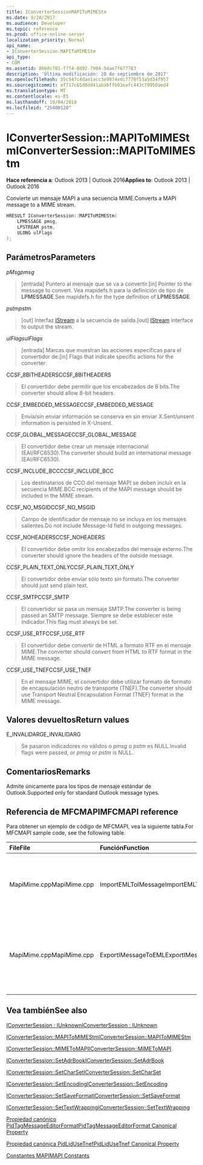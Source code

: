 ```yaml
---
title: IConverterSessionMAPIToMIMEStm
ms.date: 9/20/2017
ms.audience: Developer
ms.topic: reference
ms.prod: office-online-server
localization_priority: Normal
api_name:
- IConverterSession.MAPIToMIMEStm
api_type:
- COM
ms.assetid: 8660c701-f7f4-8d92-7984-5dae7f677783
description: 'Última modificación: 20 de septiembre de 2017'
ms.openlocfilehash: 55c547c4dae1acc3e9874edc7778f53a5d34f957
ms.sourcegitcommit: ef717c65d8dd41ababffb01eafc443c79950aed4
ms.translationtype: MT
ms.contentlocale: es-ES
ms.lasthandoff: 10/04/2018
ms.locfileid: "25400120"
---
```

# <a name="iconvertersessionmapitomimestm"></a><span data-ttu-id="9a971-103">IConverterSession::MAPIToMIMEStm</span><span class="sxs-lookup"><span data-stu-id="9a971-103">IConverterSession::MAPIToMIMEStm</span></span>
 
  
<span data-ttu-id="9a971-104">**Hace referencia a**: Outlook 2013 | Outlook 2016</span><span class="sxs-lookup"><span data-stu-id="9a971-104">**Applies to**: Outlook 2013 | Outlook 2016</span></span> 
  
<span data-ttu-id="9a971-105">Convierte un mensaje MAPI a una secuencia MIME.</span><span class="sxs-lookup"><span data-stu-id="9a971-105">Converts a MAPI message to a MIME stream.</span></span>
  
```cpp
HRESULT IConverterSession::MAPIToMIMEStm( 
    LPMESSAGE pmsg, 
    LPSTREAM pstm, 
    ULONG ulFlags 
);
```

## <a name="parameters"></a><span data-ttu-id="9a971-106">Parámetros</span><span class="sxs-lookup"><span data-stu-id="9a971-106">Parameters</span></span>

 <span data-ttu-id="9a971-107">_pMsg_</span><span class="sxs-lookup"><span data-stu-id="9a971-107">_pmsg_</span></span>
  
> <span data-ttu-id="9a971-108">[entrada] Puntero al mensaje que se va a convertir.</span><span class="sxs-lookup"><span data-stu-id="9a971-108">[in] Pointer to the message to convert.</span></span> <span data-ttu-id="9a971-109">Vea mapidefs.h para la definición de tipo de **LPMESSAGE**.</span><span class="sxs-lookup"><span data-stu-id="9a971-109">See mapidefs.h for the type definition of **LPMESSAGE**.</span></span>
    
 <span data-ttu-id="9a971-110">_pstm_</span><span class="sxs-lookup"><span data-stu-id="9a971-110">_pstm_</span></span>
  
> <span data-ttu-id="9a971-111">[out] Interfaz [IStream](https://msdn.microsoft.com/library/aa380034%28VS.85%29.aspx) a la secuencia de salida.</span><span class="sxs-lookup"><span data-stu-id="9a971-111">[out] [IStream](https://msdn.microsoft.com/library/aa380034%28VS.85%29.aspx) interface to output the stream.</span></span> 
    
 <span data-ttu-id="9a971-112">_ulFlags_</span><span class="sxs-lookup"><span data-stu-id="9a971-112">_ulFlags_</span></span>
  
>  <span data-ttu-id="9a971-113">[entrada] Marcas que muestran las acciones específicas para el convertidor de:</span><span class="sxs-lookup"><span data-stu-id="9a971-113">[in] Flags that indicate specific actions for the converter:</span></span> 
    
<span data-ttu-id="9a971-114">CCSF_8BITHEADERS</span><span class="sxs-lookup"><span data-stu-id="9a971-114">CCSF_8BITHEADERS</span></span>
  
> <span data-ttu-id="9a971-115">El convertidor debe permitir que los encabezados de 8 bits.</span><span class="sxs-lookup"><span data-stu-id="9a971-115">The converter should allow 8-bit headers.</span></span>
    
<span data-ttu-id="9a971-116">CCSF_EMBEDDED_MESSAGE</span><span class="sxs-lookup"><span data-stu-id="9a971-116">CCSF_EMBEDDED_MESSAGE</span></span>
  
> <span data-ttu-id="9a971-117">Envía/sin enviar información se conserva en sin enviar X.</span><span class="sxs-lookup"><span data-stu-id="9a971-117">Sent/unsent information is persisted in X-Unsent.</span></span>
    
<span data-ttu-id="9a971-118">CCSF_GLOBAL_MESSAGE</span><span class="sxs-lookup"><span data-stu-id="9a971-118">CCSF_GLOBAL_MESSAGE</span></span>
  
> <span data-ttu-id="9a971-119">El convertidor debe crear un mensaje internacional (EAI/RFC6530).</span><span class="sxs-lookup"><span data-stu-id="9a971-119">The converter should build an international message (EAI/RFC6530).</span></span>
    
<span data-ttu-id="9a971-120">CCSF_INCLUDE_BCC</span><span class="sxs-lookup"><span data-stu-id="9a971-120">CCSF_INCLUDE_BCC</span></span>
  
> <span data-ttu-id="9a971-121">Los destinatarios de CCO del mensaje MAPI se deben incluir en la secuencia MIME.</span><span class="sxs-lookup"><span data-stu-id="9a971-121">BCC recipients of the MAPI message should be included in the MIME stream.</span></span>
    
<span data-ttu-id="9a971-122">CCSF_NO_MSGID</span><span class="sxs-lookup"><span data-stu-id="9a971-122">CCSF_NO_MSGID</span></span>
  
> <span data-ttu-id="9a971-123">Campo de identificador de mensaje no se incluya en los mensajes salientes.</span><span class="sxs-lookup"><span data-stu-id="9a971-123">Do not include Message-Id field in outgoing messages.</span></span>
    
<span data-ttu-id="9a971-124">CCSF_NOHEADERS</span><span class="sxs-lookup"><span data-stu-id="9a971-124">CCSF_NOHEADERS</span></span>
  
> <span data-ttu-id="9a971-125">El convertidor debe omitir los encabezados del mensaje externo.</span><span class="sxs-lookup"><span data-stu-id="9a971-125">The converter should ignore the headers of the outside message.</span></span>
    
<span data-ttu-id="9a971-126">CCSF_PLAIN_TEXT_ONLY</span><span class="sxs-lookup"><span data-stu-id="9a971-126">CCSF_PLAIN_TEXT_ONLY</span></span>
  
> <span data-ttu-id="9a971-127">El convertidor debe enviar sólo texto sin formato.</span><span class="sxs-lookup"><span data-stu-id="9a971-127">The converter should just send plain text.</span></span>
    
<span data-ttu-id="9a971-128">CCSF_SMTP</span><span class="sxs-lookup"><span data-stu-id="9a971-128">CCSF_SMTP</span></span>
  
> <span data-ttu-id="9a971-129">El convertidor se pasa un mensaje SMTP.</span><span class="sxs-lookup"><span data-stu-id="9a971-129">The converter is being passed an SMTP message.</span></span> <span data-ttu-id="9a971-130">Siempre se debe establecer este indicador.</span><span class="sxs-lookup"><span data-stu-id="9a971-130">This flag must always be set.</span></span>
    
<span data-ttu-id="9a971-131">CCSF_USE_RTF</span><span class="sxs-lookup"><span data-stu-id="9a971-131">CCSF_USE_RTF</span></span>
  
> <span data-ttu-id="9a971-132">El convertidor debe convertir de HTML a formato RTF en el mensaje MIME.</span><span class="sxs-lookup"><span data-stu-id="9a971-132">The converter should convert from HTML to RTF format in the MIME message.</span></span>
    
<span data-ttu-id="9a971-133">CCSF_USE_TNEF</span><span class="sxs-lookup"><span data-stu-id="9a971-133">CCSF_USE_TNEF</span></span>
  
> <span data-ttu-id="9a971-134">En el mensaje MIME, el convertidor debe utilizar formato de formato de encapsulación neutro de transporte (TNEF).</span><span class="sxs-lookup"><span data-stu-id="9a971-134">The converter should use Transport Neutral Encapsulation Format (TNEF) format in the MIME message.</span></span>
    
## <a name="return-values"></a><span data-ttu-id="9a971-135">Valores devueltos</span><span class="sxs-lookup"><span data-stu-id="9a971-135">Return values</span></span>

<span data-ttu-id="9a971-136">E_INVALIDARG</span><span class="sxs-lookup"><span data-stu-id="9a971-136">E_INVALIDARG</span></span>
  
> <span data-ttu-id="9a971-137">Se pasaron indicadores no válidos o *pmsg* o *pstm* es NULL.</span><span class="sxs-lookup"><span data-stu-id="9a971-137">Invalid flags were passed, or  *pmsg*  or  *pstm*  is NULL.</span></span> 
    
## <a name="remarks"></a><span data-ttu-id="9a971-138">Comentarios</span><span class="sxs-lookup"><span data-stu-id="9a971-138">Remarks</span></span>

<span data-ttu-id="9a971-139">Admite únicamente para los tipos de mensaje estándar de Outlook.</span><span class="sxs-lookup"><span data-stu-id="9a971-139">Supported only for standard Outlook message types.</span></span>
  
## <a name="mfcmapi-reference"></a><span data-ttu-id="9a971-140">Referencia de MFCMAPI</span><span class="sxs-lookup"><span data-stu-id="9a971-140">MFCMAPI reference</span></span>

<span data-ttu-id="9a971-141">Para obtener un ejemplo de código de MFCMAPI, vea la siguiente tabla.</span><span class="sxs-lookup"><span data-stu-id="9a971-141">For MFCMAPI sample code, see the following table.</span></span>
  
|<span data-ttu-id="9a971-142">**File**</span><span class="sxs-lookup"><span data-stu-id="9a971-142">**File**</span></span>|<span data-ttu-id="9a971-143">**Función**</span><span class="sxs-lookup"><span data-stu-id="9a971-143">**Function**</span></span>|<span data-ttu-id="9a971-144">**Comentario**</span><span class="sxs-lookup"><span data-stu-id="9a971-144">**Comment**</span></span>|
|:-----|:-----|:-----|
|<span data-ttu-id="9a971-145">MapiMime.cpp</span><span class="sxs-lookup"><span data-stu-id="9a971-145">MapiMime.cpp</span></span>  <br/> |<span data-ttu-id="9a971-146">ImportEMLToIMessage</span><span class="sxs-lookup"><span data-stu-id="9a971-146">ImportEMLToIMessage</span></span>  <br/> |<span data-ttu-id="9a971-147">MFCMAPI utiliza MimeToMAPI para convertir un archivo EML en un mensaje MAPI.</span><span class="sxs-lookup"><span data-stu-id="9a971-147">MFCMAPI uses MimeToMAPI to convert an EML file to a MAPI message.</span></span>  <br/> |
|<span data-ttu-id="9a971-148">MapiMime.cpp</span><span class="sxs-lookup"><span data-stu-id="9a971-148">MapiMime.cpp</span></span>  <br/> |<span data-ttu-id="9a971-149">ExportIMessageToEML</span><span class="sxs-lookup"><span data-stu-id="9a971-149">ExportIMessageToEML</span></span>  <br/> |<span data-ttu-id="9a971-150">MFCMAPI utiliza MAPIToMIMEStm para convertir un mensaje MAPI en un archivo EML.</span><span class="sxs-lookup"><span data-stu-id="9a971-150">MFCMAPI uses MAPIToMIMEStm to convert a MAPI message to an EML file.</span></span>  <br/> |
   
## <a name="see-also"></a><span data-ttu-id="9a971-151">Vea también</span><span class="sxs-lookup"><span data-stu-id="9a971-151">See also</span></span>



[<span data-ttu-id="9a971-152">IConverterSession : IUnknown</span><span class="sxs-lookup"><span data-stu-id="9a971-152">IConverterSession : IUnknown</span></span>](iconvertersessioniunknown.md)
  
[<span data-ttu-id="9a971-153">IConverterSession::MAPIToMIMEStm</span><span class="sxs-lookup"><span data-stu-id="9a971-153">IConverterSession::MAPIToMIMEStm</span></span>](iconvertersession-mapitomimestm.md)
  
[<span data-ttu-id="9a971-154">IConverterSession::MIMEToMAPI</span><span class="sxs-lookup"><span data-stu-id="9a971-154">IConverterSession::MIMEToMAPI</span></span>](iconvertersession-mimetomapi.md)
  
[<span data-ttu-id="9a971-155">IConverterSession::SetAdrBook</span><span class="sxs-lookup"><span data-stu-id="9a971-155">IConverterSession::SetAdrBook</span></span>](iconvertersession-setadrbook.md)
  
[<span data-ttu-id="9a971-156">IConverterSession::SetCharSet</span><span class="sxs-lookup"><span data-stu-id="9a971-156">IConverterSession::SetCharSet</span></span>](iconvertersession-setcharset.md)
  
[<span data-ttu-id="9a971-157">IConverterSession::SetEncoding</span><span class="sxs-lookup"><span data-stu-id="9a971-157">IConverterSession::SetEncoding</span></span>](iconvertersession-setencoding.md)
  
[<span data-ttu-id="9a971-158">IConverterSession::SetSaveFormat</span><span class="sxs-lookup"><span data-stu-id="9a971-158">IConverterSession::SetSaveFormat</span></span>](iconvertersession-setsaveformat.md)
  
[<span data-ttu-id="9a971-159">IConverterSession::SetTextWrapping</span><span class="sxs-lookup"><span data-stu-id="9a971-159">IConverterSession::SetTextWrapping</span></span>](iconvertersession-settextwrapping.md)
  
[<span data-ttu-id="9a971-160">Propiedad canónico PidTagMessageEditorFormat</span><span class="sxs-lookup"><span data-stu-id="9a971-160">PidTagMessageEditorFormat Canonical Property</span></span>](pidtagmessageeditorformat-canonical-property.md)
  
[<span data-ttu-id="9a971-161">Propiedad canónica PidLidUseTnef</span><span class="sxs-lookup"><span data-stu-id="9a971-161">PidLidUseTnef Canonical Property</span></span>](pidlidusetnef-canonical-property.md)


[<span data-ttu-id="9a971-162">Constantes MAPI</span><span class="sxs-lookup"><span data-stu-id="9a971-162">MAPI Constants</span></span>](mapi-constants.md)

